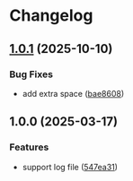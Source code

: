 # Changelog

## [1.0.1](https://github.com/wsdjeg/logger.nvim/compare/v1.0.0...v1.0.1) (2025-10-10)


### Bug Fixes

* add extra space ([bae8608](https://github.com/wsdjeg/logger.nvim/commit/bae8608bb5d8d32442d468e1ec916dcad9b81e63))

## 1.0.0 (2025-03-17)


### Features

* support log file ([547ea31](https://github.com/wsdjeg/logger.nvim/commit/547ea31871f0cc2f6faeb517771d9b589d5eedcd))
